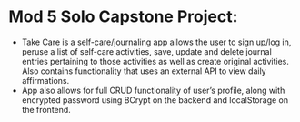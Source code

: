 
# Mod 5 Solo Capstone Project: 

* Take Care is a self-care/journaling app allows the user to sign up/log in, peruse a list of self-care activities, save, update and delete journal entries pertaining to those activities as well as create original activities. Also contains functionality that uses an external API to view daily affirmations.
* App also allows for full CRUD functionality of user’s profile, along with encrypted password using BCrypt on the backend and localStorage on the frontend.






<!-- # README

This README would normally document whatever steps are necessary to get the
application up and running.

Things you may want to cover:

* Ruby version

* System dependencies

* Configuration

* Database creation

* Database initialization

* How to run the test suite

* Services (job queues, cache servers, search engines, etc.)

* Deployment instructions

* ... -->
